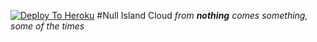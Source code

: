 [![Deploy To Heroku](https://github.com/j-dunham/nullisland/actions/workflows/main.yml/badge.svg?event=push)](https://github.com/j-dunham/nullisland/actions/workflows/main.yml)
#Null Island Cloud
_from **nothing** comes something, some of the times_